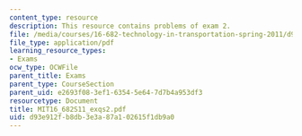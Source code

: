 ```yaml
---
content_type: resource
description: This resource contains problems of exam 2.
file: /media/courses/16-682-technology-in-transportation-spring-2011/d93e912fb8db3e3a87a102615f1db9a0_MIT16_682S11_exqs2.pdf
file_type: application/pdf
learning_resource_types:
- Exams
ocw_type: OCWFile
parent_title: Exams
parent_type: CourseSection
parent_uid: e2693f08-3ef1-6354-5e64-7d7b4a953df3
resourcetype: Document
title: MIT16_682S11_exqs2.pdf
uid: d93e912f-b8db-3e3a-87a1-02615f1db9a0
---
```

